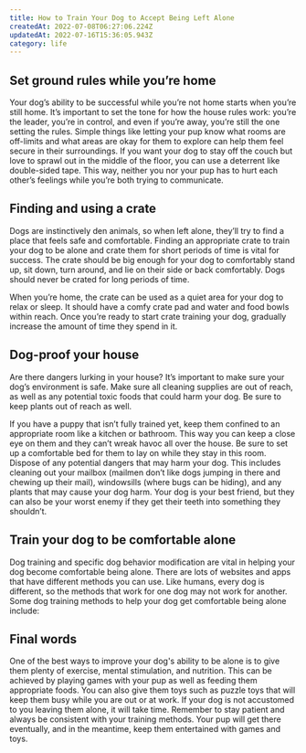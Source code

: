 ```yaml
---
title: How to Train Your Dog to Accept Being Left Alone
createdAt: 2022-07-08T06:27:06.224Z
updatedAt: 2022-07-16T15:36:05.943Z
category: life
---
```


## Set ground rules while you’re home

Your dog’s ability to be successful while you’re not home starts when you’re still home. It’s important to set the tone for how the house rules work: you’re the leader, you’re in control, and even if you’re away, you’re still the one setting the rules. Simple things like letting your pup know what rooms are off-limits and what areas are okay for them to explore can help them feel secure in their surroundings. If you want your dog to stay off the couch but love to sprawl out in the middle of the floor, you can use a deterrent like double-sided tape. This way, neither you nor your pup has to hurt each other’s feelings while you’re both trying to communicate.

## Finding and using a crate

Dogs are instinctively den animals, so when left alone, they’ll try to find a place that feels safe and comfortable. Finding an appropriate crate to train your dog to be alone and crate them for short periods of time is vital for success. The crate should be big enough for your dog to comfortably stand up, sit down, turn around, and lie on their side or back comfortably. Dogs should never be crated for long periods of time.

When you’re home, the crate can be used as a quiet area for your dog to relax or sleep. It should have a comfy crate pad and water and food bowls within reach. Once you’re ready to start crate training your dog, gradually increase the amount of time they spend in it.

## Dog-proof your house

Are there dangers lurking in your house? It’s important to make sure your dog’s environment is safe. Make sure all cleaning supplies are out of reach, as well as any potential toxic foods that could harm your dog. Be sure to keep plants out of reach as well.

If you have a puppy that isn’t fully trained yet, keep them confined to an appropriate room like a kitchen or bathroom. This way you can keep a close eye on them and they can’t wreak havoc all over the house. Be sure to set up a comfortable bed for them to lay on while they stay in this room.
Dispose of any potential dangers that may harm your dog. This includes cleaning out your mailbox (mailmen don’t like dogs jumping in there and chewing up their mail), windowsills (where bugs can be hiding), and any plants that may cause your dog harm. Your dog is your best friend, but they can also be your worst enemy if they get their teeth into something they shouldn’t.

## Train your dog to be comfortable alone

Dog training and specific dog behavior modification are vital in helping your dog become comfortable being alone. There are lots of websites and apps that have different methods you can use. Like humans, every dog is different, so the methods that work for one dog may not work for another. Some dog training methods to help your dog get comfortable being alone include:

## Final words

One of the best ways to improve your dog's ability to be alone is to give them plenty of exercise, mental stimulation, and nutrition. This can be achieved by playing games with your pup as well as feeding them appropriate foods. You can also give them toys such as puzzle toys that will keep them busy while you are out or at work. If your dog is not accustomed to you leaving them alone, it will take time. Remember to stay patient and always be consistent with your training methods. Your pup will get there eventually, and in the meantime, keep them entertained with games and toys.
